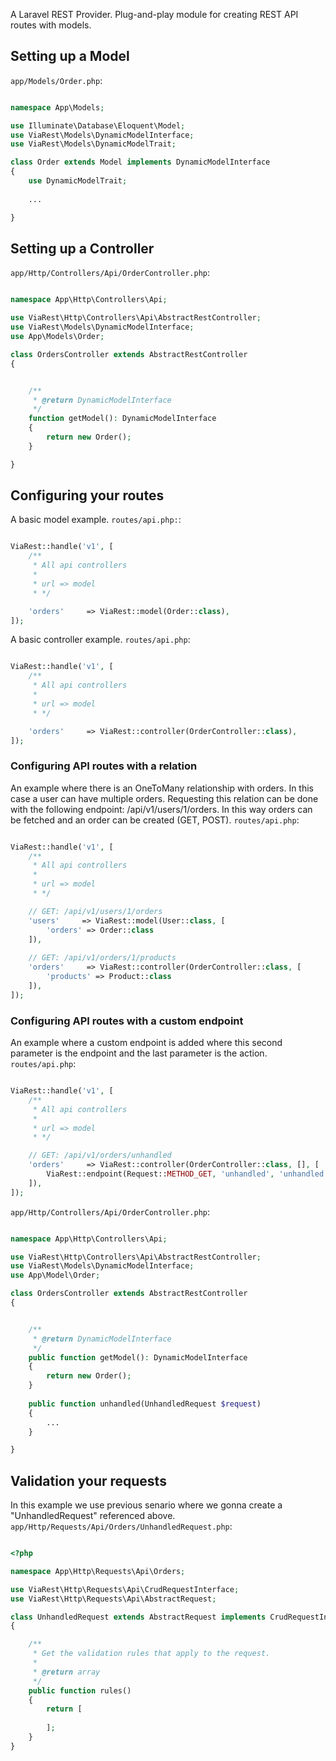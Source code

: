 A Laravel REST Provider. Plug-and-play module for creating REST API routes with models.

## Setting up a Model

`app/Models/Order.php`:
```php

namespace App\Models;

use Illuminate\Database\Eloquent\Model;
use ViaRest\Models\DynamicModelInterface;
use ViaRest\Models\DynamicModelTrait;

class Order extends Model implements DynamicModelInterface
{
    use DynamicModelTrait;
    
    ...

}


```

## Setting up a Controller

`app/Http/Controllers/Api/OrderController.php`:
```php

namespace App\Http\Controllers\Api;

use ViaRest\Http\Controllers\Api\AbstractRestController;
use ViaRest\Models\DynamicModelInterface;
use App\Models\Order;

class OrdersController extends AbstractRestController
{


    /**
     * @return DynamicModelInterface
     */
    function getModel(): DynamicModelInterface
    {
        return new Order();
    }

}


```

## Configuring your routes

A basic model example. `routes/api.php:`:

```php

ViaRest::handle('v1', [
    /**
     * All api controllers
     *
     * url => model
     * */

    'orders'     => ViaRest::model(Order::class),
]);


```

A basic controller example. `routes/api.php`:

```php

ViaRest::handle('v1', [
    /**
     * All api controllers
     *
     * url => model
     * */

    'orders'     => ViaRest::controller(OrderController::class),
]);


```

### Configuring API routes with a relation

An example where there is an OneToMany relationship with orders. In this case a user can have multiple orders. Requesting this relation can be done with the following endpoint: /api/v1/users/1/orders. In this way orders can be fetched and an order can be created (GET, POST). `routes/api.php`:

```php

ViaRest::handle('v1', [
    /**
     * All api controllers
     *
     * url => model
     * */

    // GET: /api/v1/users/1/orders
    'users'     => ViaRest::model(User::class, [
        'orders' => Order::class
    ]),
    
    // GET: /api/v1/orders/1/products
    'orders'     => ViaRest::controller(OrderController::class, [
        'products' => Product::class
    ]),
]);


```

### Configuring API routes with a custom endpoint

An example where a custom endpoint is added where this second parameter is the endpoint and the last parameter is the action. `routes/api.php`:

```php

ViaRest::handle('v1', [
    /**
     * All api controllers
     *
     * url => model
     * */

    // GET: /api/v1/orders/unhandled
    'orders'     => ViaRest::controller(OrderController::class, [], [
        ViaRest::endpoint(Request::METHOD_GET, 'unhandled', 'unhandled')
    ]),
]);


```

`app/Http/Controllers/Api/OrderController.php`:

```php

namespace App\Http\Controllers\Api;

use ViaRest\Http\Controllers\Api\AbstractRestController;
use ViaRest\Models\DynamicModelInterface;
use App\Model\Order;

class OrdersController extends AbstractRestController
{


    /**
     * @return DynamicModelInterface
     */
    public function getModel(): DynamicModelInterface
    {
        return new Order();
    }
    
    public function unhandled(UnhandledRequest $request)
    {
        ...
    }

}


```

## Validation your requests

In this example we use previous senario where we gonna create a "UnhandledRequest" referenced above. `app/Http/Requests/Api/Orders/UnhandledRequest.php`:

```php

<?php

namespace App\Http\Requests\Api\Orders;

use ViaRest\Http\Requests\Api\CrudRequestInterface;
use ViaRest\Http\Requests\Api\AbstractRequest;

class UnhandledRequest extends AbstractRequest implements CrudRequestInterface
{

    /**
     * Get the validation rules that apply to the request.
     *
     * @return array
     */
    public function rules()
    {
        return [
            
        ];
    }
}


```
